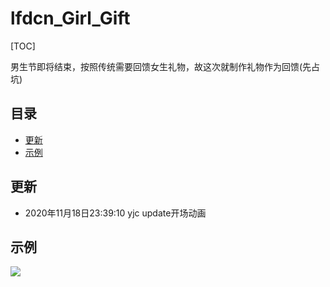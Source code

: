 # lfdcn_Girl_Gift
[TOC]

男生节即将结束，按照传统需要回馈女生礼物，故这次就制作礼物作为回馈(先占坑)

## 目录

- [更新](#更新)
- [示例](#示例)

## 更新

- 2020年11月18日23:39:10 yjc update开场动画

## 示例

![](img/togif2.gif)